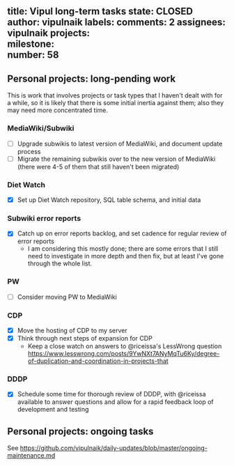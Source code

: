 title:	Vipul long-term tasks
state:	CLOSED
author:	vipulnaik
labels:	
comments:	2
assignees:	vipulnaik
projects:	
milestone:	
number:	58
--
## Personal projects: long-pending work

This is work that involves projects or task types that I haven't dealt with for a while, so it is likely that there is some initial inertia against them; also they may need more concentrated time.

### MediaWiki/Subwiki

- [ ] Upgrade subwikis to latest version of MediaWiki, and document update process
- [ ] Migrate the remaining subwikis over to the new version of MediaWiki (there were 4-5 of them that still haven't been migrated)

### Diet Watch

- [x] Set up Diet Watch repository, SQL table schema, and initial data

### Subwiki error reports

- [x] Catch up on error reports backlog, and set cadence for regular review of error reports
  - I am considering this mostly done; there are some errors that I still need to investigate in more depth and then fix, but at least I've gone through the whole list.

### PW

- [ ] Consider moving PW to MediaWiki

### CDP

- [x] Move the hosting of CDP to my server
- [x] Think through next steps of expansion for CDP
  - Keep a close watch on answers to @riceissa's LessWrong question https://www.lesswrong.com/posts/9YwNXt7ANyMqTu6Ky/degree-of-duplication-and-coordination-in-projects-that

### DDDP

- [x] Schedule some time for thorough review of DDDP, with @riceissa available to answer questions and allow for a rapid feedback loop of development and testing

## Personal projects: ongoing tasks

See https://github.com/vipulnaik/daily-updates/blob/master/ongoing-maintenance.md

